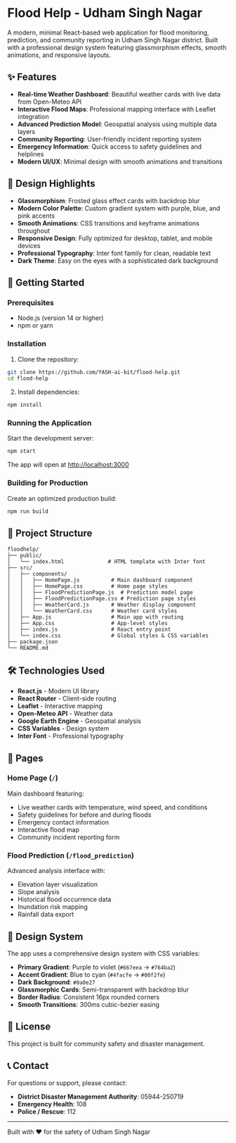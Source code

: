 # Flood Help - Udham Singh Nagar

A modern, minimal React-based web application for flood monitoring, prediction, and community reporting in Udham Singh Nagar district. Built with a professional design system featuring glassmorphism effects, smooth animations, and responsive layouts.

## ✨ Features

- **Real-time Weather Dashboard**: Beautiful weather cards with live data from Open-Meteo API
- **Interactive Flood Maps**: Professional mapping interface with Leaflet integration
- **Advanced Prediction Model**: Geospatial analysis using multiple data layers
- **Community Reporting**: User-friendly incident reporting system
- **Emergency Information**: Quick access to safety guidelines and helplines
- **Modern UI/UX**: Minimal design with smooth animations and transitions

## 🎨 Design Highlights

- **Glassmorphism**: Frosted glass effect cards with backdrop blur
- **Modern Color Palette**: Custom gradient system with purple, blue, and pink accents
- **Smooth Animations**: CSS transitions and keyframe animations throughout
- **Responsive Design**: Fully optimized for desktop, tablet, and mobile devices
- **Professional Typography**: Inter font family for clean, readable text
- **Dark Theme**: Easy on the eyes with a sophisticated dark background

## 🚀 Getting Started

### Prerequisites

- Node.js (version 14 or higher)
- npm or yarn

### Installation

1. Clone the repository:

```bash
git clone https://github.com/YASH-ai-bit/flood-help.git
cd flood-help
```

2. Install dependencies:

```bash
npm install
```

### Running the Application

Start the development server:

```bash
npm start
```

The app will open at [http://localhost:3000](http://localhost:3000)

### Building for Production

Create an optimized production build:

```bash
npm run build
```

## 📁 Project Structure

```
floodhelp/
├── public/
│   └── index.html              # HTML template with Inter font
├── src/
│   ├── components/
│   │   ├── HomePage.js          # Main dashboard component
│   │   ├── HomePage.css         # Home page styles
│   │   ├── FloodPredictionPage.js  # Prediction model page
│   │   ├── FloodPredictionPage.css # Prediction page styles
│   │   ├── WeatherCard.js       # Weather display component
│   │   └── WeatherCard.css      # Weather card styles
│   ├── App.js                   # Main app with routing
│   ├── App.css                  # App-level styles
│   ├── index.js                 # React entry point
│   └── index.css                # Global styles & CSS variables
├── package.json
└── README.md
```

## 🛠 Technologies Used

- **React.js** - Modern UI library
- **React Router** - Client-side routing
- **Leaflet** - Interactive mapping
- **Open-Meteo API** - Weather data
- **Google Earth Engine** - Geospatial analysis
- **CSS Variables** - Design system
- **Inter Font** - Professional typography

## 📱 Pages

### Home Page (`/`)

Main dashboard featuring:

- Live weather cards with temperature, wind speed, and conditions
- Safety guidelines for before and during floods
- Emergency contact information
- Interactive flood map
- Community incident reporting form

### Flood Prediction (`/flood_prediction`)

Advanced analysis interface with:

- Elevation layer visualization
- Slope analysis
- Historical flood occurrence data
- Inundation risk mapping
- Rainfall data export

## 🎨 Design System

The app uses a comprehensive design system with CSS variables:

- **Primary Gradient**: Purple to violet (`#667eea` → `#764ba2`)
- **Accent Gradient**: Blue to cyan (`#4facfe` → `#00f2fe`)
- **Dark Background**: `#0a0e27`
- **Glassmorphic Cards**: Semi-transparent with backdrop blur
- **Border Radius**: Consistent 16px rounded corners
- **Smooth Transitions**: 300ms cubic-bezier easing

## 📄 License

This project is built for community safety and disaster management.

## 📞 Contact

For questions or support, please contact:

- **District Disaster Management Authority**: 05944-250719
- **Emergency Health**: 108
- **Police / Rescue**: 112

---

Built with ❤️ for the safety of Udham Singh Nagar
